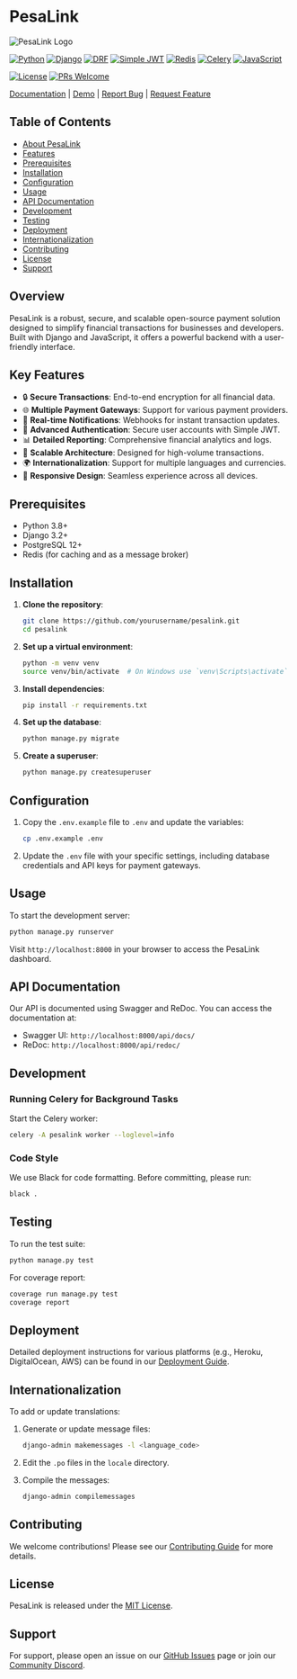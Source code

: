 # PesaLink

![PesaLink Logo](link_to_logo_image)

[![Python](https://img.shields.io/badge/Python-3.8.10-blue.svg)](https://www.python.org/downloads/release/python-3810/)
[![Django](https://img.shields.io/badge/Django-4.2.15-green.svg)](https://docs.djangoproject.com/en/4.2/)
[![DRF](https://img.shields.io/badge/Django%20REST%20Framework-3.14.0-red.svg)](https://www.django-rest-framework.org/)
[![Simple JWT](https://img.shields.io/badge/Simple%20JWT-5.2.2-orange.svg)](https://django-rest-framework-simplejwt.readthedocs.io/)
[![Redis](https://img.shields.io/badge/Redis-7.0.5-red.svg)](https://redis.io/)
[![Celery](https://img.shields.io/badge/Celery-5.2.7-brightgreen.svg)](https://docs.celeryproject.org/)
[![JavaScript](https://img.shields.io/badge/JavaScript-ES6+-yellow.svg)](https://developer.mozilla.org/en-US/docs/Web/JavaScript)

[![License](https://img.shields.io/badge/License-Custom-blue.svg)](LICENSE)
[![PRs Welcome](https://img.shields.io/badge/PRs-welcome-brightgreen.svg)](CONTRIBUTING.md)

[Documentation](link_to_docs) | [Demo](link_to_demo) | [Report Bug](link_to_issues) | [Request Feature](link_to_feature_request)


## Table of Contents
- [About PesaLink](#about-pesalink)
- [Features](#features)
- [Prerequisites](#prerequisites)
- [Installation](#installation)
- [Configuration](#configuration)
- [Usage](#usage)
- [API Documentation](#api-documentation)
- [Development](#development)
- [Testing](#testing)
- [Deployment](#deployment)
- [Internationalization](#internationalization)
- [Contributing](#contributing)
- [License](#license)
- [Support](#support)


## Overview

PesaLink is a robust, secure, and scalable open-source payment solution designed to simplify financial transactions for businesses and developers. Built with Django and JavaScript, it offers a powerful backend with a user-friendly interface.


## Key Features

- 🔒 **Secure Transactions**: End-to-end encryption for all financial data.
- 🌐 **Multiple Payment Gateways**: Support for various payment providers.
- 🔔 **Real-time Notifications**: Webhooks for instant transaction updates.
- 🔑 **Advanced Authentication**: Secure user accounts with Simple JWT.
- 📊 **Detailed Reporting**: Comprehensive financial analytics and logs.
- 🚀 **Scalable Architecture**: Designed for high-volume transactions.
- 🌍 **Internationalization**: Support for multiple languages and currencies.
- 📱 **Responsive Design**: Seamless experience across all devices.


## Prerequisites

- Python 3.8+
- Django 3.2+
- PostgreSQL 12+
- Redis (for caching and as a message broker)

## Installation

1. **Clone the repository**:
   ```bash
   git clone https://github.com/yourusername/pesalink.git
   cd pesalink
   ```

2. **Set up a virtual environment**:
   ```bash
   python -m venv venv
   source venv/bin/activate  # On Windows use `venv\Scripts\activate`
   ```

3. **Install dependencies**:
   ```bash
   pip install -r requirements.txt
   ```

4. **Set up the database**:
   ```bash
   python manage.py migrate
   ```

5. **Create a superuser**:
   ```bash
   python manage.py createsuperuser
   ```

## Configuration

1. Copy the `.env.example` file to `.env` and update the variables:
   ```bash
   cp .env.example .env
   ```

2. Update the `.env` file with your specific settings, including database credentials and API keys for payment gateways.

## Usage

To start the development server:

```bash
python manage.py runserver
```

Visit `http://localhost:8000` in your browser to access the PesaLink dashboard.

## API Documentation

Our API is documented using Swagger and ReDoc. You can access the documentation at:

- Swagger UI: `http://localhost:8000/api/docs/`
- ReDoc: `http://localhost:8000/api/redoc/`

## Development

### Running Celery for Background Tasks

Start the Celery worker:

```bash
celery -A pesalink worker --loglevel=info
```

### Code Style

We use Black for code formatting. Before committing, please run:

```bash
black .
```

## Testing

To run the test suite:

```bash
python manage.py test
```

For coverage report:

```bash
coverage run manage.py test
coverage report
```

## Deployment

Detailed deployment instructions for various platforms (e.g., Heroku, DigitalOcean, AWS) can be found in our [Deployment Guide](link_to_deployment_guide.md).

## Internationalization

To add or update translations:

1. Generate or update message files:
   ```bash
   django-admin makemessages -l <language_code>
   ```

2. Edit the `.po` files in the `locale` directory.

3. Compile the messages:
   ```bash
   django-admin compilemessages
   ```

## Contributing

We welcome contributions! Please see our [Contributing Guide](link_to_contributing.md) for more details.

## License

PesaLink is released under the [MIT License](link_to_license_file).

## Support

For support, please open an issue on our [GitHub Issues](link_to_github_issues) page or join our [Community Discord](link_to_discord).
